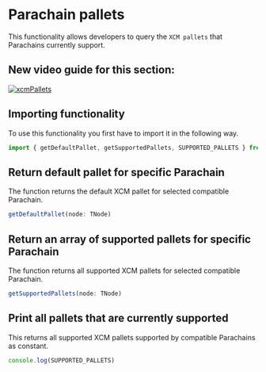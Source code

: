 # Parachain pallets

This functionality allows developers to query the `XCM pallets` that Parachains currently support. 

## New video guide for this section:
[
![xcmPallets](https://user-images.githubusercontent.com/55763425/238154722-aedb5798-0cfe-4f0d-875c-dea5c60373eb.png)
](https://youtu.be/oE1JttYN1zY)

## Importing functionality

To use this functionality you first have to import it in the following way.
```js
import { getDefaultPallet, getSupportedPallets, SUPPORTED_PALLETS } from '@paraspell/sdk'
```

## Return default pallet for specific Parachain

The function returns the default XCM pallet for selected compatible Parachain.
```js
getDefaultPallet(node: TNode)
```

## Return an array of supported pallets for specific Parachain

The function returns all supported XCM pallets for selected compatible Parachain.
```js
getSupportedPallets(node: TNode)
```

## Print all pallets that are currently supported

This returns all supported XCM pallets supported by compatible Parachains as constant.
```js
console.log(SUPPORTED_PALLETS)
```